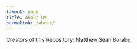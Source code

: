 ```yaml
---
layout: page
title: About Us
permalink: /about/
---
```


Creators of this Repository:
Matthew Sean Borabo
